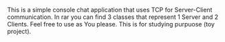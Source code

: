 This is a simple console chat application that uses TCP for Server-Client communication.
In rar you can find 3 classes that represent 1 Server and 2 Clients. Feel free to use as You please.
This is for studying purpuose (toy project).
